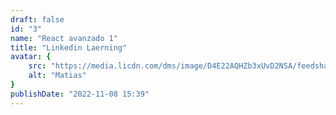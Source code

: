 ```yaml
---
draft: false
id: "3"
name: "React avanzado 1"
title: "Linkedin Laerning"
avatar: {
    src: "https://media.licdn.com/dms/image/D4E22AQHZb3xUvD2NSA/feedshare-shrink_1280/0/1692334087068?e=1703721600&v=beta&t=jI-x1fvbZgC3kQsFunP9pE8AEKY8o3MUlPYGecSkKrI",
    alt: "Matias"
}
publishDate: "2022-11-08 15:39"
---
```

